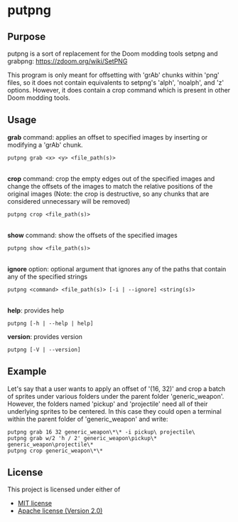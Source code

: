 # putpng

## Purpose
putpng is a sort of replacement for the Doom modding tools setpng and grabpng: https://zdoom.org/wiki/SetPNG

This program is only meant for offsetting with 'grAb' chunks within 'png' files, so it does not contain equivalents to setpng's 'alph', 'noalph', and 'z' options. However, it does contain a crop command which is present in other Doom modding tools.

## Usage

**grab** command: applies an offset to specified images by inserting or modifying a 'grAb' chunk.

    putpng grab <x> <y> <file_path(s)>
\
**crop** command: crop the empty edges out of the specified images and change the offsets of the images to match the relative positions of the original images (Note: the crop is destructive, so any chunks that are considered unnecessary will be removed)

    putpng crop <file_path(s)>
\
**show** command: show the offsets of the specified images

    putpng show <file_path(s)>
\
**ignore** option: optional argument that ignores any of the paths that contain any of the specified strings

    putpng <command> <file_path(s)> [-i | --ignore] <string(s)>
\
**help**: provides help

    putpng [-h | --help | help]

**version**: provides version

    putpng [-V | --version]

## Example

Let's say that a user wants to apply an offset of '(16, 32)' and crop a batch of sprites under various folders under the parent folder 'generic_weapon'. However, the folders named 'pickup' and 'projectile' need all of their underlying sprites to be centered. In this case they could open a terminal within the parent folder of 'generic_weapon' and write:

    putpng grab 16 32 generic_weapon\*\* -i pickup\ projectile\
    putpng grab w/2 'h / 2' generic_weapon\pickup\* generic_weapon\projectile\*
    putpng crop generic_weapon\*\*

## License

This project is licensed under either of

- [MIT license](LICENSE-MIT)
- [Apache license (Version 2.0)](LICENSE-APACHE)
